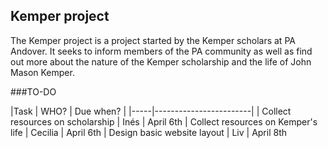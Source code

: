 <h2> Kemper project </h2>

The Kemper project is a project started by the Kemper scholars at PA Andover. It seeks to inform members of the PA community as well 
as find out more about the nature of the Kemper scholarship and the life of John Mason Kemper. 

###TO-DO

|Task |  WHO? | Due when?      | 
|-----|------------------------|
| Collect resources on scholarship  |  Inés | April 6th
| Collect resources on Kemper's life  |  Cecilia  | April 6th
| Design basic website layout   |  Liv  | April 8th
